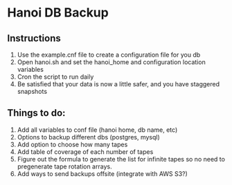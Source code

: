 # Hanoi DB Backup
## Instructions
1. Use the example.cnf file to create a configuration file for you db
2. Open hanoi.sh and set the hanoi_home and configuration location variables
3. Cron the script to run daily
4. Be satisfied that your data is now a little safer, and you have staggered snapshots


## Things to do:
1. Add all variables to conf file (hanoi home, db name, etc)
2. Options to backup different dbs (postgres, mysql)
3. Add option to choose how many tapes
4. Add table of coverage of each number of tapes
5. Figure out the formula to generate the list for infinite tapes so no need to pregenerate tape rotation arrays.
6. Add ways to send backups offsite (integrate with AWS S3?)
